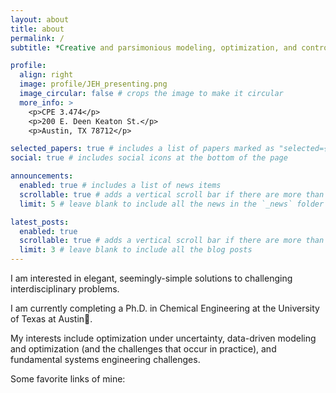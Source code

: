 ```yaml
---
layout: about
title: about
permalink: /
subtitle: *Creative and parsimonious modeling, optimization, and control at the intersection of mathematical optimization, machine learning, systems engineering, and chemical engineering.*  

profile:
  align: right
  image: profile/JEH_presenting.png
  image_circular: false # crops the image to make it circular
  more_info: >
    <p>CPE 3.474</p>
    <p>200 E. Deen Keaton St.</p>
    <p>Austin, TX 78712</p>

selected_papers: true # includes a list of papers marked as "selected={true}"
social: true # includes social icons at the bottom of the page

announcements:
  enabled: true # includes a list of news items
  scrollable: true # adds a vertical scroll bar if there are more than 3 news items
  limit: 5 # leave blank to include all the news in the `_news` folder

latest_posts:
  enabled: true
  scrollable: true # adds a vertical scroll bar if there are more than 3 new posts items
  limit: 3 # leave blank to include all the blog posts
---
```


I am interested in elegant, seemingly-simple solutions to challenging interdisciplinary problems.

I am currently completing a Ph.D. in Chemical Engineering at the University of Texas at Austin🤘.

My interests include optimization under uncertainty, data-driven modeling and optimization (and the challenges that occur in practice), and fundamental systems engineering challenges.

Some favorite links of mine:
